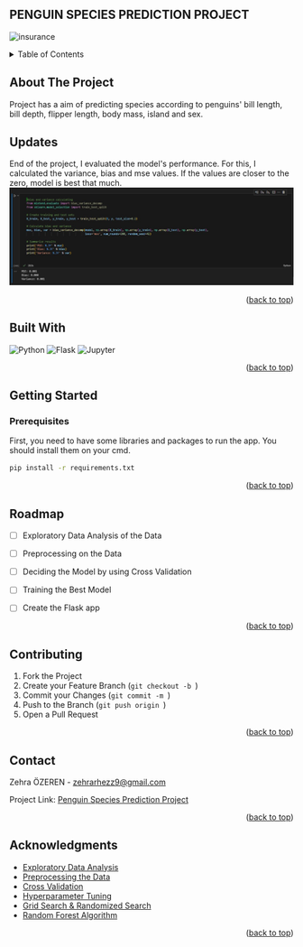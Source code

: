 ## PENGUIN SPECIES PREDICTION PROJECT 
<img src="https://www.freeiconspng.com/thumbs/penguin-png/madagascar-penguin-png-1.png" alt="insurance" width=250>

<!-- Improved compatibility of back to top link: See: https://github.com/othneildrew/Best-README-Template/pull/73 -->
<a name="readme-top"></a>


<!-- TABLE OF CONTENTS -->
<details>
  <summary>Table of Contents</summary>
  <ol>
    <li>
      <a href="#about-the-project">About The Project</a>
      <ul>
        <li><a href="#built-with">Built With</a></li>
      </ul>
    </li>
    <li><a href="#updates">Updates<a/><li/>
    <li>
      <a href="#getting-started">Getting Started</a>
      <ul>
        <li><a href="#prerequisites">Prerequisites</a></li>
      </ul>
    </li>
    <li><a href="#roadmap">Roadmap</a></li>
    <li><a href="#contributing">Contributing</a></li>
    <li><a href="#contact">Contact</a></li>
    <li><a href="#acknowledgments">Acknowledgments</a></li>
  </ol>
</details>



<!-- ABOUT THE PROJECT -->
## About The Project

Project has a aim of predicting species according to penguins' bill length, bill depth, flipper length, body mass, island and sex.

## Updates
End of the project, I evaluated the model's performance. For this, I calculated the variance, bias and mse values. 
If the values are closer to the zero, model is best that much. <br>
![Model Değerlendirmesi](varyans_bias.jpg)
<p align="right">(<a href="#readme-top">back to top</a>)</p>



## Built With

![Python](https://img.shields.io/badge/python-3670A0?style=for-the-badge&logo=python&logoColor=ffdd54) ![Flask](https://img.shields.io/badge/flask-%23000.svg?style=for-the-badge&logo=flask&logoColor=white) ![Jupyter](https://img.shields.io/badge/jupyter-%23F37626.svg?style=for-the-badge&logo=jupyter&logoColor=white)

<p align="right">(<a href="#readme-top">back to top</a>)</p>



<!-- GETTING STARTED -->
## Getting Started

### Prerequisites

First, you need to have some libraries and packages to run the app. You should install them on your cmd. 
  ```sh
  pip install -r requirements.txt
  ```

<p align="right">(<a href="#readme-top">back to top</a>)</p>



<!-- ROADMAP -->
## Roadmap

- [ ] Exploratory Data Analysis of the Data
- [ ] Preprocessing on the Data
- [ ] Deciding the Model by using Cross Validation
- [ ] Training the Best Model
- [ ] Create the Flask app


<p align="right">(<a href="#readme-top">back to top</a>)</p>



<!-- CONTRIBUTING -->
## Contributing

1. Fork the Project
2. Create your Feature Branch (`git checkout -b `)
3. Commit your Changes (`git commit -m `)
4. Push to the Branch (`git push origin `)
5. Open a Pull Request

<p align="right">(<a href="#readme-top">back to top</a>)</p>



<!-- CONTACT -->
## Contact

Zehra ÖZEREN - zehrarhezz9@gmail.com

Project Link: [Penguin Species Prediction Project](https://github.com/zehrarhez/seaborn_ML_models/tree/main/penguin_type_prediction)

<p align="right">(<a href="#readme-top">back to top</a>)</p>



<!-- ACKNOWLEDGMENTS -->
## Acknowledgments

* [Exploratory Data Analysis](https://www.geeksforgeeks.org/what-is-exploratory-data-analysis/)
* [Preprocessing the Data](https://www.geeksforgeeks.org/data-preprocessing-machine-learning-python/)
* [Cross Validation](https://scikit-learn.org/stable/modules/cross_validation.html)
* [Hyperparameter Tuning](https://www.geeksforgeeks.org/hyperparameter-tuning/)
* [Grid Search & Randomized Search](https://www.geeksforgeeks.org/comparing-randomized-search-and-grid-search-for-hyperparameter-estimation-in-scikit-learn/)
* [Random Forest Algorithm](https://miracozturk.com/python-ile-siniflandirma-analizleri-rastgele-orman-random-forest-algoritmasi/)
  

<p align="right">(<a href="#readme-top">back to top</a>)</p>






